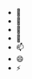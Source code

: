 - 👋 
- 👀 
- 🌱 
- 💞️ 
- 📫 
- 😄 
- ⚡ 


<!---
pokemogukunns/pokemogukunns `README.md`（このファイル）がGitHubプロファイルに表示されるため、✨特別な✨リポジトリです。
プレビューリンクをクリックして、変更を確認できます。
--->
